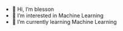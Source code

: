 - 👋 Hi, I’m blesson
- 👀 I’m interested in Machine Learning 
- 🌱 I’m currently learning Machine Learning


<!---
blesson07asd/blesson07asd is a ✨ special ✨ repository because its `README.md` (this file) appears on your GitHub profile.
You can click the Preview link to take a look at your changes.
--->
